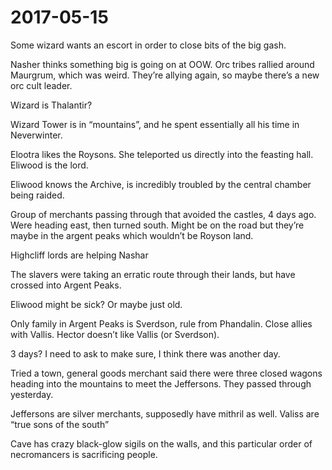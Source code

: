 # 2017-05-15

Some wizard wants an escort in order to close bits of the big gash. 

Nasher thinks something big is going on at OOW. Orc tribes rallied around Maurgrum, which was weird. They’re allying again, so maybe there’s a new orc cult leader. 

Wizard is Thalantir? 

Wizard Tower is in “mountains”, and he spent essentially all his time in Neverwinter. 

Elootra likes the Roysons. She teleported us directly into the feasting hall. Eliwood is the lord.

Eliwood knows the Archive, is incredibly troubled by the central chamber being raided.

Group of merchants passing through that avoided the castles, 4 days ago. Were heading east, then turned south. Might be on the road but they’re maybe in the argent peaks which wouldn’t be Royson land.

Highcliff lords are helping Nashar

The slavers were taking an erratic route through their lands, but have crossed into Argent Peaks.

Eliwood  might be sick? Or maybe just old.

Only family in Argent Peaks is Sverdson, rule from Phandalin. Close allies with Vallis. Hector doesn’t like Vallis (or Sverdson). 

3 days? I need to ask to make sure, I think there was another day.

Tried a town, general goods merchant said there were three closed wagons heading into the mountains to meet the Jeffersons. They passed through yesterday. 

Jeffersons are silver merchants, supposedly have mithril as well. Valiss are “true sons of the south”

Cave has crazy black-glow sigils on the walls, and this particular order of necromancers is sacrificing people. 
